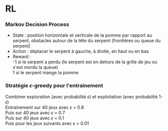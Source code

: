 # RL

### Markov Decision Process
* State : position horizontale et verticale de la pomme par rapport au serpent, obstacles autour de la tête du serpent (frontières ou queue du serpent)  
* Action : déplacer le serpent à gauche, à droite, en haut ou en bas
* Reward :  
-1 si le serpent a perdu (le serpent est en dehors de la grille de jeu ou s'est mordu la queue)   
1 si le serpent mange la pomme  

### Stratégie $\epsilon$-greedy pour l'entrainement  
Combiner exploration (avec probabilité $\epsilon$) et exploitation (avec probabilité 1- $\epsilon$)  
Entrainement sur 40 jeux avec $\epsilon$ = 0.8  
Puis sur 40 jeux avec $\epsilon$ = 0.7  
Puis sur 40 jeux avec $\epsilon$ = 0.1  
Puis pour les jeux suivants avec $\epsilon$ = 0.01